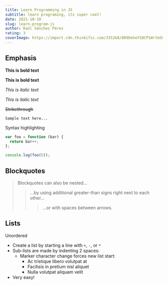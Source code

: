 ```yaml
---
title: Learn Programming in JS
subtitle: learn programing, its super cool!
date: 2021-10-10
slug: learn-program-js
author: Raúl Sánchez Pérez
rating: 3
coverImage: https://import.cdn.thinkific.com/335268/8R9DeheYS8CP1Wrtm5Gk_javascript.jpg
---
```


## Emphasis

**This is bold text**

__This is bold text__

*This is italic text*

_This is italic text_

~~Strikethrough~~

```
Sample text here...
```

Syntax highlighting

``` js
var foo = function (bar) {
  return bar++;
};

console.log(foo(5));
```


## Blockquotes


> Blockquotes can also be nested...
>> ...by using additional greater-than signs right next to each other...
> > > ...or with spaces between arrows.


## Lists

Unordered

+ Create a list by starting a line with `+`, `-`, or `*`
+ Sub-lists are made by indenting 2 spaces:
  - Marker character change forces new list start:
    * Ac tristique libero volutpat at
    + Facilisis in pretium nisl aliquet
    - Nulla volutpat aliquam velit
+ Very easy!